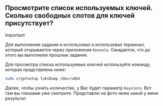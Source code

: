 ## Просмотрите список используемых ключей. Сколько свободных слотов для ключей присутствует?

> [!IMPORTANT]
> Для выполнения задания я использовал я использовал терминал, который открывается через приложение `Konsole`.
> Ожидается, что до этого вы выполнили прошлые задания. 

Для просмотра списка используемых ключей используйте команду, которая представлена ниже: 

```bash
sudo cryptsetup luksDump /dev/sdb4
```

Далее, чтобы узнать количество, у Вас будет параметр `Keyslots`. Вот там вы глазками уже смотрите. Представлю на фото ниже какой у меня результат. 
